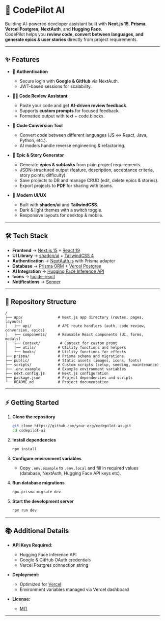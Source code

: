 # 📌 CodePilot AI

Building AI-powered developer assistant built with **Next.js 15**, **Prisma**, **Vercel Postgres**, **NextAuth**, and **Hugging Face**.  
CodePilot helps you **review code, convert between languages, and generate epics & user stories** directly from project requirements.

---

## ✨ Features

- 🔑 **Authentication**

  - Secure login with **Google & GitHub** via NextAuth.
  - JWT-based sessions for scalability.

- 🧑‍💻 **Code Review Assistant**

  - Paste your code and get **AI-driven review feedback**.
  - Supports **custom prompts** for focused feedback.
  - Formatted output with text + code blocks.

- 🔄 **Code Conversion Tool**

  - Convert code between different languages (JS ↔ React, Java, Python, etc.).
  - AI models handle reverse engineering & refactoring.

- 📐 **Epic & Story Generator**

  - Generate **epics & subtasks** from plain project requirements.
  - JSON-structured output (feature, description, acceptance criteria, story points, difficulty).
  - Save projects to DB and manage CRUD (edit, delete epics & stories).
  - Export projects to **PDF** for sharing with teams.

- 🎨 **Modern UI/UX**
  - Built with **shadcn/ui** and **TailwindCSS**.
  - Dark & light themes with a switch toggle.
  - Responsive layouts for desktop & mobile.

---

## 🛠️ Tech Stack

- **Frontend** → [Next.js 15](https://nextjs.org/) + [React 19](https://react.dev/)
- **UI Library** → [shadcn/ui](https://ui.shadcn.com/) + [TailwindCSS 4](https://tailwindcss.com/)
- **Authentication** → [NextAuth.js](https://next-auth.js.org/) with Prisma adapter
- **Database** → [Prisma ORM](https://www.prisma.io/) + [Vercel Postgres](https://vercel.com/storage/postgres)
- **AI Integration** → [Hugging Face Inference API](https://huggingface.co/inference-api)
- **Icons** → [lucide-react](https://lucide.dev/)
- **Notifications** → [Sonner](https://sonner.emilkowal.ski/)

---

## 📁 Repository Structure

```
/
├── app/                # Next.js app directory (routes, pages, layouts)
│   ├── api/            # API route handlers (auth, code review, conversion, epics)
│   ├── components/     # Reusable React components (UI, forms, modals)
│   ├── Context/         # Context for custom promt
│   |── utils/          # Utility functions and helpers
│   └── hooks/          # Utility functions for effects
├── prisma/             # Prisma schema and migrations
├── public/             # Static assets (images, icons, fonts)
├── scripts/            # Custom scripts (setup, seeding, maintenance)
├── .env.example        # Example environment variables
├── next.config.js      # Next.js configuration
├── package.json        # Project dependencies and scripts
└── README.md           # Project documentation
```

---

## ⚡ Getting Started

1. **Clone the repository**

   ```bash
   git clone https://github.com/your-org/codepilot-ai.git
   cd codepilot-ai
   ```

2. **Install dependencies**

   ```bash
   npm install
   ```

3. **Configure environment variables**

   - Copy `.env.example` to `.env.local` and fill in required values (database, NextAuth, Hugging Face API keys etc).

4. **Run database migrations**

   ```bash
   npx prisma migrate dev
   ```

5. **Start the development server**
   ```bash
   npm run dev
   ```

---

## 📚 Additional Details

- **API Keys Required:**

  - Hugging Face Inference API
  - Google & GitHub OAuth credentials
  - Vercel Postgres connection string

- **Deployment:**

  - Optimized for [Vercel](https://vercel.com/)
  - Environment variables managed via Vercel dashboard

- **License:**
  - [MIT](LICENSE)

---

